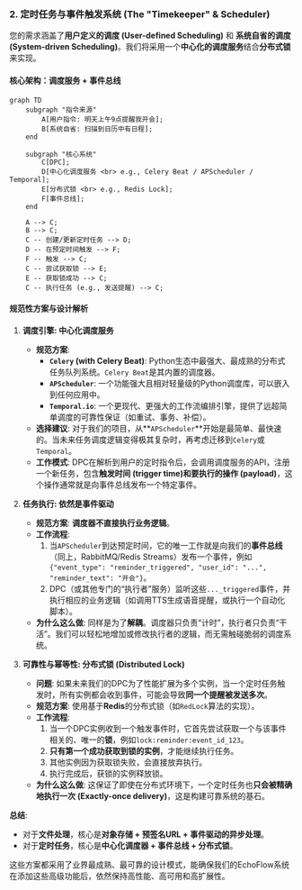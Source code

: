 ### **2. 定时任务与事件触发系统 (The "Timekeeper" & Scheduler)**

您的需求涵盖了**用户定义的调度 (User-defined Scheduling)** 和 **系统自省的调度 (System-driven Scheduling)**。我们将采用一个**中心化的调度服务**结合**分布式锁**来实现。

#### **核心架构：调度服务 + 事件总线**

```mermaid
graph TD
    subgraph "指令来源"
        A[用户指令: 明天上午9点提醒我开会];
        B[系统自省: 扫描到日历中有日程];
    end

    subgraph "核心系统"
        C[DPC];
        D[中心化调度服务 <br> e.g., Celery Beat / APScheduler / Temporal];
        E[分布式锁 <br> e.g., Redis Lock];
        F[事件总线];
    end

    A --> C;
    B --> C;
    C -- 创建/更新定时任务 --> D;
    D -- 在预定时间触发 --> F;
    F -- 触发 --> C;
    C -- 尝试获取锁 --> E;
    E -- 获取锁成功 --> C;
    C -- 执行任务 (e.g., 发送提醒) --> C;
```

#### **规范性方案与设计解析**

1.  **调度引擎: 中心化调度服务**
    *   **规范方案**:
        *   **`Celery` (with Celery Beat)**: Python生态中最强大、最成熟的分布式任务队列系统。`Celery Beat`是其内置的调度器。
        *   **`APScheduler`**: 一个功能强大且相对轻量级的Python调度库，可以嵌入到任何应用中。
        *   **`Temporal.io`**: 一个更现代、更强大的工作流编排引擎，提供了远超简单调度的可靠性保证（如重试、事务、补偿）。
    *   **选择建议**: 对于我们的项目，从**`APScheduler`**开始是最简单、最快速的。当未来任务调度逻辑变得极其复杂时，再考虑迁移到`Celery`或`Temporal`。
    *   **工作模式**: DPC在解析到用户的定时指令后，会调用调度服务的API，注册一个新任务，包含**触发时间 (trigger time)**和**要执行的操作 (payload)**，这个操作通常就是向事件总线发布一个特定事件。

2.  **任务执行: 依然是事件驱动**
    *   **规范方案**: **调度器不直接执行业务逻辑**。
    *   **工作流程**:
        1.  当`APScheduler`到达预定时间，它的唯一工作就是向我们的**事件总线**（同上，RabbitMQ/Redis Streams）发布一个事件，例如 `{"event_type": "reminder_triggered", "user_id": "...", "reminder_text": "开会"}`。
        2.  DPC（或其他专门的“执行者”服务）监听这些`..._triggered`事件，并执行相应的业务逻辑（如调用TTS生成语音提醒，或执行一个自动化脚本）。
    *   **为什么这么做**: 同样是为了**解耦**。调度器只负责“计时”，执行者只负责“干活”。我们可以轻松地增加或修改执行者的逻辑，而无需触碰脆弱的调度系统。

3.  **可靠性与幂等性: 分布式锁 (Distributed Lock)**
    *   **问题**: 如果未来我们的DPC为了性能扩展为多个实例，当一个定时任务触发时，所有实例都会收到事件，可能会导致**同一个提醒被发送多次**。
    *   **规范方案**: 使用基于**Redis**的分布式锁（如`RedLock`算法的实现）。
    *   **工作流程**:
        1.  当一个DPC实例收到一个触发事件时，它首先尝试获取一个与该事件相关的、唯一的**锁**，例如`lock:reminder:event_id_123`。
        2.  **只有第一个成功获取到锁的实例**，才能继续执行任务。
        3.  其他实例因为获取锁失败，会直接放弃执行。
        4.  执行完成后，获锁的实例释放锁。
    *   **为什么这么做**: 这保证了即使在分布式环境下，一个定时任务也**只会被精确地执行一次 (Exactly-once delivery)**，这是构建可靠系统的基石。

**总结**:
*   对于**文件处理**，核心是**对象存储 + 预签名URL + 事件驱动的异步处理**。
*   对于**定时任务**，核心是**中心化调度器 + 事件总线 + 分布式锁**。

这些方案都采用了业界最成熟、最可靠的设计模式，能确保我们的EchoFlow系统在添加这些高级功能后，依然保持高性能、高可用和高扩展性。